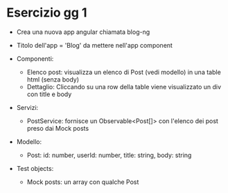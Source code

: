 # Esercizio gg 1

- Crea una nuova app angular chiamata blog-ng
- Titolo dell'app = 'Blog' da mettere nell'app component
- Componenti:
  - Elenco post: visualizza un elenco di Post (vedi modello) in una table html (senza body)
  - Dettaglio: Cliccando su una row della table viene visualizzato un div con title e body
- Servizi:
  - PostService: fornisce un Observable<Post[]> con l'elenco dei post preso dai Mock posts
- Modello:
  - Post: id: number, userId: number, title: string, body: string

- Test objects:
  - Mock posts: un array con qualche Post
